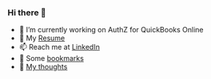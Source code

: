 ### Hi there 👋

- 🔭  I’m currently working on AuthZ for QuickBooks Online
- 📖  My [Resume](https://github.com/avanathan/resume/blob/master/ArunAvanathan_v09052022.pdf)
- 📫  Reach me at [LinkedIn](https://www.linkedin.com/in/avanathan/)
- 🌱  Some [bookmarks](https://github.com/avanathan/Bookmarks/wiki)
- 💬  [My thoughts](https://bytesunlimited.org/)

<!--
**avanathan/avanathan** is a ✨ _special_ ✨ repository because its `README.md` (this file) appears on your GitHub profile.

Here are some ideas to get you started:

- 🔭 I’m currently working on ...
- 🌱 I’m currently learning ...
- 👯 I’m looking to collaborate on ...
- 🤔 I’m looking for help with ...
- 💬 Ask me about ...
- 📫 How to reach me: ...
- 😄 Pronouns: ...
- ⚡ Fun fact: ...
-->
